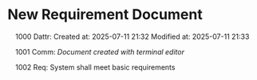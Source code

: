 # New Requirement Document

&nbsp;&nbsp;&nbsp;&nbsp;1000 Dattr: Created at: 2025-07-11 21:32 Modified at: 2025-07-11 21:33

&nbsp;&nbsp;&nbsp;&nbsp;1001 Comm: *Document created with terminal editor*

&nbsp;&nbsp;&nbsp;&nbsp;1002 Req: System shall meet basic requirements

